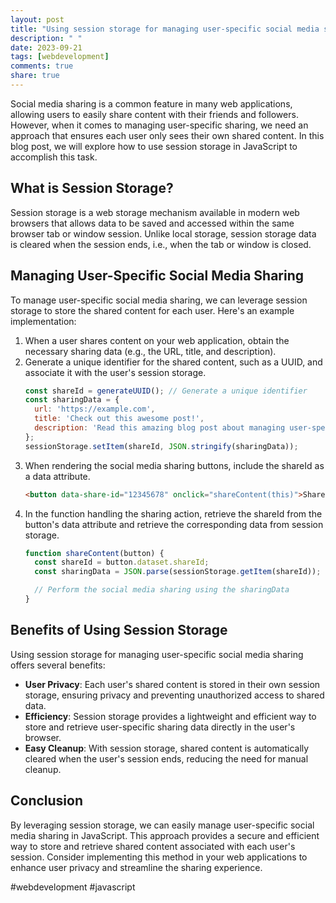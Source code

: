 ```yaml
---
layout: post
title: "Using session storage for managing user-specific social media sharing in JavaScript"
description: " "
date: 2023-09-21
tags: [webdevelopment]
comments: true
share: true
---
```


Social media sharing is a common feature in many web applications, allowing users to easily share content with their friends and followers. However, when it comes to managing user-specific sharing, we need an approach that ensures each user only sees their own shared content. In this blog post, we will explore how to use session storage in JavaScript to accomplish this task.

## What is Session Storage?

Session storage is a web storage mechanism available in modern web browsers that allows data to be saved and accessed within the same browser tab or window session. Unlike local storage, session storage data is cleared when the session ends, i.e., when the tab or window is closed.

## Managing User-Specific Social Media Sharing

To manage user-specific social media sharing, we can leverage session storage to store the shared content for each user. Here's an example implementation:

1. When a user shares content on your web application, obtain the necessary sharing data (e.g., the URL, title, and description).
2. Generate a unique identifier for the shared content, such as a UUID, and associate it with the user's session storage.
   ```javascript
   const shareId = generateUUID(); // Generate a unique identifier
   const sharingData = {
     url: 'https://example.com',
     title: 'Check out this awesome post!',
     description: 'Read this amazing blog post about managing user-specific social media sharing.',
   };
   sessionStorage.setItem(shareId, JSON.stringify(sharingData));
   ```
3. When rendering the social media sharing buttons, include the shareId as a data attribute.
   ```html
   <button data-share-id="12345678" onclick="shareContent(this)">Share on Twitter</button>
   ```
4. In the function handling the sharing action, retrieve the shareId from the button's data attribute and retrieve the corresponding data from session storage.
   ```javascript
   function shareContent(button) {
     const shareId = button.dataset.shareId;
     const sharingData = JSON.parse(sessionStorage.getItem(shareId));

     // Perform the social media sharing using the sharingData
   }
   ```

## Benefits of Using Session Storage

Using session storage for managing user-specific social media sharing offers several benefits:

- **User Privacy**: Each user's shared content is stored in their own session storage, ensuring privacy and preventing unauthorized access to shared data.
- **Efficiency**: Session storage provides a lightweight and efficient way to store and retrieve user-specific sharing data directly in the user's browser.
- **Easy Cleanup**: With session storage, shared content is automatically cleared when the user's session ends, reducing the need for manual cleanup.

## Conclusion

By leveraging session storage, we can easily manage user-specific social media sharing in JavaScript. This approach provides a secure and efficient way to store and retrieve shared content associated with each user's session. Consider implementing this method in your web applications to enhance user privacy and streamline the sharing experience.

#webdevelopment #javascript
